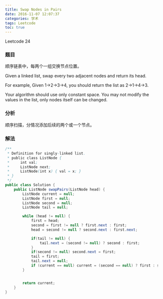 ```yaml
---
title: Swap Nodes in Pairs
date: 2016-11-07 12:07:37
categories: 学术
tags: Leetcode
toc: true
---
```


Leetcode 24

### 题目

顺序链表中，每两个一组交换节点位置。

Given a linked list, swap every two adjacent nodes and return its head.

For example,
Given 1->2->3->4, you should return the list as 2->1->4->3.

Your algorithm should use only constant space. You may not modify the values in the list, only nodes itself can be changed.

### 分析

顺序扫描，分情况添加后续的两个或一个节点。

### 解法

```java
/**
 * Definition for singly-linked list.
 * public class ListNode {
 *     int val;
 *     ListNode next;
 *     ListNode(int x) { val = x; }
 * }
 */
public class Solution {
    public ListNode swapPairs(ListNode head) {
        ListNode current = null;
        ListNode first = null;
        ListNode second = null;
        ListNode tail = null;

        while (head != null) {
            first = head;
            second = first != null ? first.next : first;
            head = second != null ? second.next : first.next;

            if(tail != null) {
                tail.next = (second != null) ? second : first;
            }
            if(second != null) second.next = first;
            tail = first;
            tail.next = null;
            if (current == null) current = (second == null) ? first : second;
        }


        return current;
    }
}
```